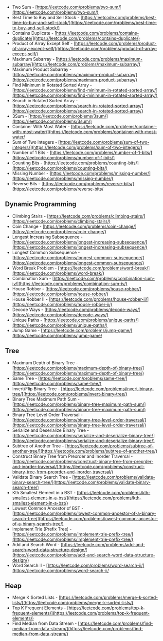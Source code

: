 - Two Sum - [https://leetcode.com/problems/two-sum/](https://leetcode.com/problems/two-sum/)
- Best Time to Buy and Sell Stock - [https://leetcode.com/problems/best-time-to-buy-and-sell-stock/](https://leetcode.com/problems/best-time-to-buy-and-sell-stock/)
- Contains Duplicate - [https://leetcode.com/problems/contains-duplicate/](https://leetcode.com/problems/contains-duplicate/)
- Product of Array Except Self - [https://leetcode.com/problems/product-of-array-except-self/](https://leetcode.com/problems/product-of-array-except-self/)
- Maximum Subarray - [https://leetcode.com/problems/maximum-subarray/](https://leetcode.com/problems/maximum-subarray/)
- Maximum Product Subarray - [https://leetcode.com/problems/maximum-product-subarray/](https://leetcode.com/problems/maximum-product-subarray/)
- Find Minimum in Rotated Sorted Array - [https://leetcode.com/problems/find-minimum-in-rotated-sorted-array/](https://leetcode.com/problems/find-minimum-in-rotated-sorted-array/)
- Search in Rotated Sorted Array - [https://leetcode.com/problems/search-in-rotated-sorted-array/](https://leetcode.com/problems/search-in-rotated-sorted-array/)
- 3Sum - [https://leetcode.com/problems/3sum/](https://leetcode.com/problems/3sum/)
- Container With Most Water - [https://leetcode.com/problems/container-with-most-water/](https://leetcode.com/problems/container-with-most-water/
- Sum of Two Integers - [https://leetcode.com/problems/sum-of-two-integers/](https://leetcode.com/problems/sum-of-two-integers/)
- Number of 1 Bits - [https://leetcode.com/problems/number-of-1-bits/](https://leetcode.com/problems/number-of-1-bits/)
- Counting Bits - [https://leetcode.com/problems/counting-bits/](https://leetcode.com/problems/counting-bits/)
- Missing Number - [https://leetcode.com/problems/missing-number/](https://leetcode.com/problems/missing-number/)
- Reverse Bits - [https://leetcode.com/problems/reverse-bits/](https://leetcode.com/problems/reverse-bits/



## Dynamic Programming

- Climbing Stairs - [https://leetcode.com/problems/climbing-stairs/](https://leetcode.com/problems/climbing-stairs/)
- Coin Change - [https://leetcode.com/problems/coin-change/](https://leetcode.com/problems/coin-change/)
- Longest Increasing Subsequence - [https://leetcode.com/problems/longest-increasing-subsequence/](https://leetcode.com/problems/longest-increasing-subsequence/)
- Longest Common Subsequence - [https://leetcode.com/problems/longest-common-subsequence/](https://leetcode.com/problems/longest-common-subsequence/)
- Word Break Problem - [https://leetcode.com/problems/word-break/](https://leetcode.com/problems/word-break/)
- Combination Sum - [https://leetcode.com/problems/combination-sum-iv/](https://leetcode.com/problems/combination-sum-iv/)
- House Robber - [https://leetcode.com/problems/house-robber/](https://leetcode.com/problems/house-robber/)
- House Robber II - [https://leetcode.com/problems/house-robber-ii/](https://leetcode.com/problems/house-robber-ii/)
- Decode Ways - [https://leetcode.com/problems/decode-ways/](https://leetcode.com/problems/decode-ways/)
- Unique Paths - [https://leetcode.com/problems/unique-paths/](https://leetcode.com/problems/unique-paths/)
- Jump Game - [https://leetcode.com/problems/jump-game/](https://leetcode.com/problems/jump-game/




## Tree

- Maximum Depth of Binary Tree - [https://leetcode.com/problems/maximum-depth-of-binary-tree/](https://leetcode.com/problems/maximum-depth-of-binary-tree/)
- Same Tree - [https://leetcode.com/problems/same-tree/](https://leetcode.com/problems/same-tree/)
- Invert/Flip Binary Tree - [https://leetcode.com/problems/invert-binary-tree/](https://leetcode.com/problems/invert-binary-tree/)
- Binary Tree Maximum Path Sum - [https://leetcode.com/problems/binary-tree-maximum-path-sum/](https://leetcode.com/problems/binary-tree-maximum-path-sum/)
- Binary Tree Level Order Traversal - [https://leetcode.com/problems/binary-tree-level-order-traversal/](https://leetcode.com/problems/binary-tree-level-order-traversal/)
- Serialize and Deserialize Binary Tree - [https://leetcode.com/problems/serialize-and-deserialize-binary-tree/](https://leetcode.com/problems/serialize-and-deserialize-binary-tree/)
- Subtree of Another Tree - [https://leetcode.com/problems/subtree-of-another-tree/](https://leetcode.com/problems/subtree-of-another-tree/)
- Construct Binary Tree from Preorder and Inorder Traversal - [https://leetcode.com/problems/construct-binary-tree-from-preorder-and-inorder-traversal/](https://leetcode.com/problems/construct-binary-tree-from-preorder-and-inorder-traversal/)
- Validate Binary Search Tree - [https://leetcode.com/problems/validate-binary-search-tree/](https://leetcode.com/problems/validate-binary-search-tree/)
- Kth Smallest Element in a BST - [https://leetcode.com/problems/kth-smallest-element-in-a-bst/](https://leetcode.com/problems/kth-smallest-element-in-a-bst/)
- Lowest Common Ancestor of BST - [https://leetcode.com/problems/lowest-common-ancestor-of-a-binary-search-tree/](https://leetcode.com/problems/lowest-common-ancestor-of-a-binary-search-tree/)
- Implement Trie (Prefix Tree) - [https://leetcode.com/problems/implement-trie-prefix-tree/](https://leetcode.com/problems/implement-trie-prefix-tree/)
- Add and Search Word - [https://leetcode.com/problems/add-and-search-word-data-structure-design/](https://leetcode.com/problems/add-and-search-word-data-structure-design/)
- Word Search II - [https://leetcode.com/problems/word-search-ii/](https://leetcode.com/problems/word-search-ii/

## Heap

- Merge K Sorted Lists - [https://leetcode.com/problems/merge-k-sorted-lists/](https://leetcode.com/problems/merge-k-sorted-lists/)
- Top K Frequent Elements - [https://leetcode.com/problems/top-k-frequent-elements/](https://leetcode.com/problems/top-k-frequent-elements/)
- Find Median from Data Stream - [https://leetcode.com/problems/find-median-from-data-stream/](https://leetcode.com/problems/find-median-from-data-stream/)
